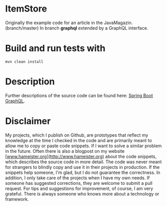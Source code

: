 # ItemStore
Originally the example code for an article in the JavaMagazin. (branch/master)
In branch **graphql** extended by a GraphQL interface.

# Build and run tests with
`mvn clean install`


# Description
Further descriptions of the source code can be found here: [Spring Boot GraphQL](http://www.hameister.org/SpringBootGraphQL.html).


# Disclaimer
My projects, which I publish on Github, are prototypes that reflect my knowledge
at the time I checked in the code and are primarily meant to allow me to copy or paste
code snippets. If I want to solve a similar problem in the future.
Often there is also a blogpost on my website [www.hameister.org](http://www.hameister.org) about the code snippets, which describes the source code in more detail.
The code was never meant for strangers to blindly copy and use it in their projects in production.
If the snippets help someone, I'm glad, but I do not guarantee the correctness.
In addition, I only take care of the projects when I have my own needs.
If someone has suggested corrections, they are welcome to submit a pull request.
For tips and suggestions for improvement, of course, I am very grateful.
There is always someone who knows more about a technology or framework.